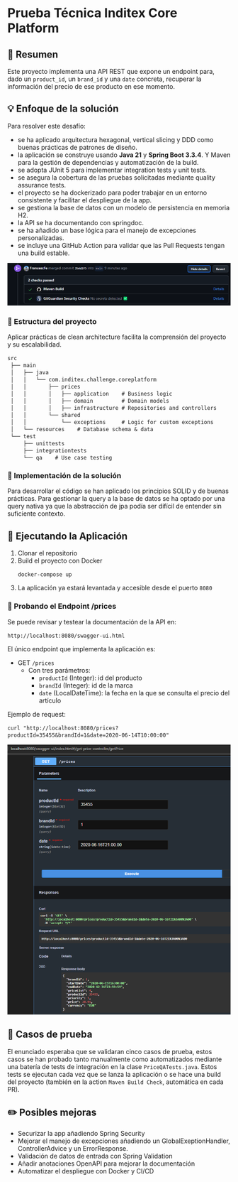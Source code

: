 # Prueba Técnica Inditex Core Platform

## 📌 Resumen
Este proyecto implementa una API REST que expone un endpoint para, dado un `product_id`, un `brand_id` y una `date` concreta, recuperar la información del precio de ese producto en ese momento.

## 💡 Enfoque de la solución
Para resolver este desafío:
- se ha aplicado arquitectura hexagonal, vertical slicing y DDD como buenas prácticas de patrones de diseño.
- la aplicación se construye usando **Java 21** y **Spring Boot 3.3.4**. Y Maven para la gestión de dependencias y automatización de la build.
- se adopta JUnit 5 para implementar integration tests y unit tests.
- se asegura la cobertura de las pruebas solicitadas mediante quality assurance tests.
- el proyecto se ha dockerizado para poder trabajar en un entorno consistente y facilitar el despliegue de la app.
- se gestiona la base de datos con un modelo de persistencia en memoria H2.
- la API se ha documentando con springdoc.
- se ha añadido un base lógica para el manejo de excepciones personalizadas.
- se incluye una GitHub Action para validar que las Pull Requests tengan una build estable.

![img.png](readme_resources/action_maven_build.png)

### 📁 Estructura del proyecto
Aplicar prácticas de clean architecture facilita la comprensión del proyecto y su escalabilidad.
```
src  
 ├── main  
 │   ├── java  
 │   │   └── com.inditex.challenge.coreplatform  
 │   │       ├── prices  
 │   │       │   ├── application    # Business logic  
 │   │       │   ├── domain         # Domain models  
 │   │       │   ├── infrastructure # Repositories and controllers  
 │   │       └── shared  
 │   │           └── exceptions     # Logic for custom exceptions  
 │   └── resources    # Database schema & data
 └── test  
     ├── unittests  
     ├── integrationtests  
     └── qa    # Use case testing
```

### 🔎 Implementación de la solución
Para desarrollar el código se han aplicado los principios SOLID y de buenas prácticas. Para gestionar la query a la base de datos se ha optado por una query nativa ya que la abstracción de jpa podía ser difícil de entender sin suficiente contexto.

## 🚀 Ejecutando la Aplicación
1. Clonar el repositorio
2. Build el proyecto con Docker
   ```
   docker-compose up
   ```
3. La aplicación ya estará levantada y accesible desde el puerto `8080`

### 📝 Probando el Endpoint /prices
Se puede revisar y testear la documentación de la API en:
```
http://localhost:8080/swagger-ui.html
```
El único endpoint que implementa la aplicación es:
* GET `/prices`
  - Con tres parámetros:
    * `productId` (Integer): id del producto
    * `brandId` (Integer): id de la marca
    * `date` (LocalDateTime): la fecha en la que se consulta el precio del artículo

Ejemplo de request:
```
curl "http://localhost:8080/prices?productId=35455&brandId=1&date=2020-06-14T10:00:00"
```
![img.png](readme_resources/swagger_ui_example.png)


## 🧪 Casos de prueba
El enunciado esperaba que se validaran cinco casos de prueba, estos casos se han probado tanto manualmente como automatizados mediante una batería de tests de integración en la clase `PriceQATests.java`.
Estos tests se ejecutan cada vez que se lanza la aplicación o se hace una build del proyecto (también en la action `Maven Build Check`, automática en cada PR).

## ✏️ Posibles mejoras
- Securizar la app añadiendo Spring Security
- Mejorar el manejo de excepciones añadiendo un GlobalExeptionHandler, ControllerAdvice y un ErrorResponse.
- Validación de datos de entrada con Spring Validation
- Añadir anotaciones OpenAPI para mejorar la documentación
- Automatizar el despliegue con Docker y CI/CD
